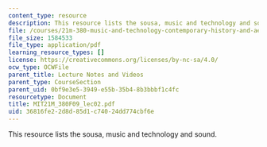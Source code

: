 ```yaml
---
content_type: resource
description: This resource lists the sousa, music and technology and sound.
file: /courses/21m-380-music-and-technology-contemporary-history-and-aesthetics-fall-2009/36816fe22d8d85d1c74024dd774cbf6e_MIT21M_380F09_lec02.pdf
file_size: 1584533
file_type: application/pdf
learning_resource_types: []
license: https://creativecommons.org/licenses/by-nc-sa/4.0/
ocw_type: OCWFile
parent_title: Lecture Notes and Videos
parent_type: CourseSection
parent_uid: 0bf9e3e5-3949-e55b-35b4-8b3bbbf1c4fc
resourcetype: Document
title: MIT21M_380F09_lec02.pdf
uid: 36816fe2-2d8d-85d1-c740-24dd774cbf6e
---
```

This resource lists the sousa, music and technology and sound.